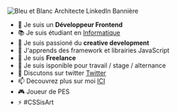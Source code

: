 ![Bleu et Blanc Architecte LinkedIn Bannière](https://user-images.githubusercontent.com/62269693/146647000-68dffb7b-7dfe-463e-bf46-21633aaf4047.jpg)

<!--
**ln-dev7/ln-dev7** est un référentiel _special_ ✨ car son `README.md` (ce fichier) apparaît sur votre profil GitHub.

Voici quelques idées pour vous aider à démarrerhttps://drive.google.com/file/d/1OVMmWB8VGsctZnKwkO1d_gW5JNhp2VHv/view?usp=drivesdk: -->

- 🌴 Je suis un <b>Développeur Frontend</b>
- 📚 Je suis étudiant en <a href="https://myiuc.com/formation/technologie-de-linformatique-programmation-et-applications-mobiles/">Informatique</a>
- 🔭 Je suis passioné du <b>creative development</b>
- 🌱 J'apprends des framework et librairies JavaScript
- 👯 Je suis <b>Freelance</b>
- 🤔 Je suis isponible pour travail / stage / alternance
- 💬 Discutons sur twitter <a href="https://twitter.com/ln_dev7" target="_blank">Twitter</a>
- 📫 Decouvrez plus sur moi <a href="https://lndev.me" target="_blank">ICI</a>
- 🎮 Joueur de PES
- ⚡ #CSSisArt
